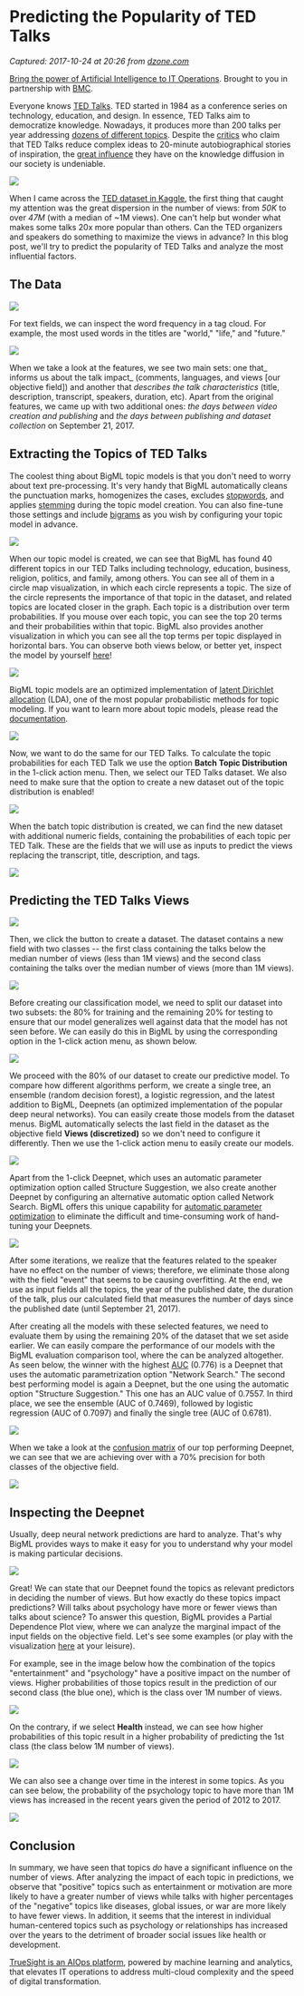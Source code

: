 # Predicting the Popularity of TED Talks

_Captured: 2017-10-24 at 20:26 from [dzone.com](https://dzone.com/articles/predicting-ted-talks-popularity?edition=334723&utm_source=Daily%20Digest&utm_medium=email&utm_campaign=Daily%20Digest%202017-10-24)_

[Bring the power of Artificial Intelligence to IT Operations](https://dzone.com/go?i=247358&u=http%3A%2F%2Fwww.bmc.com%2Fit-solutions%2Ftruesight.html). Brought to you in partnership with [BMC](https://dzone.com/go?i=247358&u=http%3A%2F%2Fwww.bmc.com%2Fit-solutions%2Ftruesight.html).

Everyone knows [TED Talks](https://www.ted.com/). TED started in 1984 as a conference series on technology, education, and design. In essence, TED Talks aim to democratize knowledge. Nowadays, it produces more than 200 talks per year addressing [dozens of different topics](https://www.ted.com/topics). Despite the [critics](https://www.theguardian.com/commentisfree/2013/dec/30/we-need-to-talk-about-ted) who claim that TED Talks reduce complex ideas to 20-minute autobiographical stories of inspiration, the [great influence](https://hbr.org/2014/04/what-i-learned-watching-150-hours-of-ted-talks) they have on the knowledge diffusion in our society is undeniable.

![](https://littleml.files.wordpress.com/2017/10/screen-shot-2017-10-19-at-8-02-10-am.png?w=497)

When I came across the [TED dataset in Kaggle](https://www.kaggle.com/rounakbanik/ted-data-analysis/data), the first thing that caught my attention was the great dispersion in the number of views: from _50K_ to over _47M_ (with a median of ~1M views). One can't help but wonder what makes some talks 20x more popular than others. Can the TED organizers and speakers do something to maximize the views in advance? In this blog post, we'll try to predict the popularity of TED Talks and analyze the most influential factors.

## The Data

![](https://littleml.files.wordpress.com/2017/10/dataset.png?w=497)

For text fields, we can inspect the word frequency in a tag cloud. For example, the most used words in the titles are "world," "life," and "future."

![](https://littleml.files.wordpress.com/2017/10/tag-cloud1.png?w=497)

When we take a look at the features, we see two main sets: one that_ informs us about the talk impact_ (comments, languages, and views [our objective field]) and another that _describes the talk characteristics_ (title, description, transcript, speakers, duration, etc). Apart from the original features, we came up with two additional ones: _the days between video creation and publishing_ and _the days between publishing and dataset collection_ on September 21, 2017.

## Extracting the Topics of TED Talks

The coolest thing about BigML topic models is that you don't need to worry about text pre-processing. It's very handy that BigML automatically cleans the punctuation marks, homogenizes the cases, excludes [stopwords](https://en.wikipedia.org/wiki/Stop_words), and applies [stemming](https://en.wikipedia.org/wiki/Stemming) during the topic model creation. You can also fine-tune those settings and include [bigrams](https://en.wikipedia.org/wiki/Bigram) as you wish by configuring your topic model in advance.

![](https://littleml.files.wordpress.com/2017/10/topic-model.png?w=497)

When our topic model is created, we can see that BigML has found 40 different topics in our TED Talks including technology, education, business, religion, politics, and family, among others. You can see all of them in a circle map visualization, in which each circle represents a topic. The size of the circle represents the importance of that topic in the dataset, and related topics are located closer in the graph. Each topic is a distribution over term probabilities. If you mouse over each topic, you can see the top 20 terms and their probabilities within that topic. BigML also provides another visualization in which you can see all the top terms per topic displayed in horizontal bars. You can observe both views below, or better yet, inspect the model by yourself [here](https://bigml.com/shared/topicmodel/3hHaAqxQuf3vJ99X3nUiW0uCiDJ)!

![](https://i0.wp.com/g.recordit.co/N0mNhF6BlL.gif)

BigML topic models are an optimized implementation of [latent Dirichlet allocation](https://en.wikipedia.org/wiki/Latent_Dirichlet_allocation) (LDA), one of the most popular probabilistic methods for topic modeling. If you want to learn more about topic models, please read the [documentation](https://static.bigml.com/pdf/BigML_Topic_Modeling.pdf).

![](https://i2.wp.com/g.recordit.co/xZfeW0SKJz.gif)

Now, we want to do the same for our TED Talks. To calculate the topic probabilities for each TED Talk we use the option **Batch Topic Distribution** in the 1-click action menu. Then, we select our TED Talks dataset. We also need to make sure that the option to create a new dataset out of the topic distribution is enabled!

![](https://littleml.files.wordpress.com/2017/10/topic-distribution.png?w=497)

When the batch topic distribution is created, we can find the new dataset with additional numeric fields, containing the probabilities of each topic per TED Talk. These are the fields that we will use as inputs to predict the views replacing the transcript, title, description, and tags.

![](https://littleml.files.wordpress.com/2017/10/ted-dataset-topics.png?w=497)

## Predicting the TED Talks Views

![](https://littleml.files.wordpress.com/2017/10/discretization.png?w=497)

Then, we click the button to create a dataset. The dataset contains a new field with two classes -- the first class containing the talks below the median number of views (less than 1M views) and the second class containing the talks over the median number of views (more than 1M views).

![](https://littleml.files.wordpress.com/2017/10/views-discretize.png?w=497)

Before creating our classification model, we need to split our dataset into two subsets: the 80% for training and the remaining 20% for testing to ensure that our model generalizes well against data that the model has not seen before. We can easily do this in BigML by using the corresponding option in the 1-click action menu, as shown below.

![](https://littleml.files.wordpress.com/2017/10/split-dataset.png?w=497)

We proceed with the 80% of our dataset to create our predictive model. To compare how different algorithms perform, we create a single tree, an ensemble (random decision forest), a logistic regression, and the latest addition to BigML, Deepnets (an optimized implementation of the popular deep neural networks). You can easily create those models from the dataset menus. BigML automatically selects the last field in the dataset as the objective field **Views (discretized)** so we don't need to configure it differently. Then we use the 1-click action menu to easily create our models.

![](https://littleml.files.wordpress.com/2017/10/select-model.png?w=497)

Apart from the 1-click Deepnet, which uses an automatic parameter optimization option called Structure Suggestion, we also create another Deepnet by configuring an alternative automatic option called Network Search. BigML offers this unique capability for [automatic parameter optimization](https://blog.bigml.com/2017/10/04/deepnets-behind-the-scenes/) to eliminate the difficult and time-consuming work of hand-tuning your Deepnets.

![](https://littleml.files.wordpress.com/2017/10/deepnets-config.png?w=497)

After some iterations, we realize that the features related to the speaker have no effect on the number of views; therefore, we eliminate those along with the field "event" that seems to be causing overfitting. At the end, we use as input fields all the topics, the year of the published date, the duration of the talk, plus our calculated field that measures the number of days since the published date (until September 21, 2017).

After creating all the models with these selected features, we need to evaluate them by using the remaining 20% of the dataset that we set aside earlier. We can easily compare the performance of our models with the BigML evaluation comparison tool, where the can be analyzed altogether. As seen below, the winner with the highest [AUC](https://en.wikipedia.org/wiki/Receiver_operating_characteristic#Area_under_the_curve) (0.776) is a Deepnet that uses the automatic parametrization option "Network Search." The second best performing model is again a Deepnet, but the one using the automatic option "Structure Suggestion." This one has an AUC value of 0.7557. In third place, we see the ensemble (AUC of 0.7469), followed by logistic regression (AUC of 0.7097) and finally the single tree (AUC of 0.6781).

![](https://littleml.files.wordpress.com/2017/10/compare-evals1.png?w=497)

When we take a look at the [confusion matrix](https://en.wikipedia.org/wiki/Confusion_matrix) of our top performing Deepnet, we can see that we are achieving over with a 70% precision for both classes of the objective field.

![](https://littleml.files.wordpress.com/2017/10/confusion-matrix.png?w=497)

## Inspecting the Deepnet

Usually, deep neural network predictions are hard to analyze. That's why BigML provides ways to make it easy for you to understand why your model is making particular decisions.

![](https://littleml.files.wordpress.com/2017/10/importances.png?w=497)

Great! We can state that our Deepnet found the topics as relevant predictors in deciding the number of views. But how exactly do these topics impact predictions? Will talks about psychology have more or fewer views than talks about science? To answer this question, BigML provides a Partial Dependence Plot view, where we can analyze the marginal impact of the input fields on the objective field. Let's see some examples (or play with the visualization [here](https://bigml.com/shared/deepnet/iKmcP9gp9kwJFhdwSyV26tq06Qo) at your leisure).

For example, see in the image below how the combination of the topics "entertainment" and "psychology" have a positive impact on the number of views. Higher probabilities of those topics result in the prediction of our second class (the blue one), which is the class over 1M number of views.

![](https://littleml.files.wordpress.com/2017/10/pdp1.png?w=497)

On the contrary, if we select **Health** instead, we can see how higher probabilities of this topic result in a higher probability of predicting the 1st class (the class below 1M number of views).

![](https://littleml.files.wordpress.com/2017/10/pdp2.png?w=497)

We can also see a change over time in the interest in some topics. As you can see below, the probability of the psychology topic to have more than 1M views has increased in the recent years given the period of 2012 to 2017.

![](https://littleml.files.wordpress.com/2017/10/pdp3.png?w=497)

## Conclusion

In summary, we have seen that topics _do_ have a significant influence on the number of views. After analyzing the impact of each topic in predictions, we observe that "positive" topics such as entertainment or motivation are more likely to have a greater number of views while talks with higher percentages of the "negative" topics like diseases, global issues, or war are more likely to have fewer views. In addition, it seems that the interest in individual human-centered topics such as psychology or relationships has increased over the years to the detriment of broader social issues like health or development.

[TrueSight is an AIOps platform](https://dzone.com/go?i=247359&u=http%3A%2F%2Fwww.bmc.com%2Fit-solutions%2Ftruesight.html), powered by machine learning and analytics, that elevates IT operations to address multi-cloud complexity and the speed of digital transformation.
